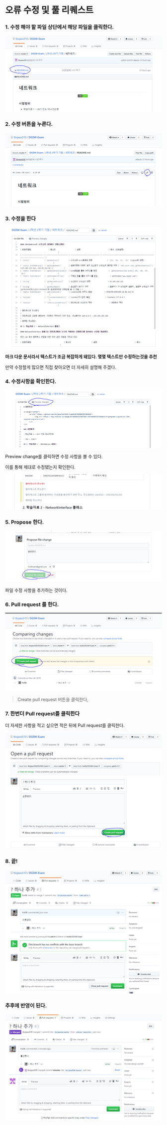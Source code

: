 # 오류 수정 및 풀 리퀘스트

### 1. 수정 해야 할 파일 상단에서 해당 파일을 클릭한다.

![contribute1](img/contribute1.PNG)

### 2. 수정 버튼을 누른다.

![contribute2](img/contribute2.PNG)

### 3. 수정을 한다

![contribute3](img/contribute3.PNG)

**마크 다운 문서라서 텍스트가 조금 복잡하게 돼있다. 몇몇 텍스트만 수정하는것을 추천**

만약 수정할게 많으면 직접 찾아오면 더 자세히 설명해 주겠다.

### 4. 수정사항을 확인한다.

![contribute4](img/contribute4.PNG)

Preview change를 클릭하면 수정 사항을 볼 수 있다.

이를 통해 제대로 수정됐는지 확인한다.

![contribute5](img/contribute5.PNG)

### 5. Propose 한다.

![contribute6](img/contribute6.PNG)

파일 수정 사항을 추가하는 것이다.

### 6. Pull request 를 한다.

![contribute8](img/contribute7.PNG)

> Create pull request 버튼을 클릭한다,

### 7. 한번더 Pull request를 클릭한다

더 자세한 사항을 적고 싶으면 적은 뒤에 Pull request를 클릭한다.

![contribute8](img/contribute8.PNG)

### 8. 끝!

![contribute9](img/contribute9.PNG)

### 추후에 반영이 된다.

![contribute10](img/contribute10.PNG)
